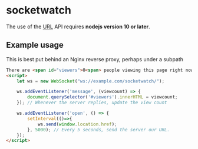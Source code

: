 socketwatch
===

The use of the [URL](https://nodejs.org/api/url.html) API requires **nodejs version 10 or later**.

## Example usage
This is best put behind an Nginx reverse proxy, perhaps under a subpath

```html
There are <span id="viewers">0<span> people viewing this page right now.
<script>
    let ws = new WebSocket("ws://example.com/socketwatch/");

    ws.addEventListener('message', (viewcount) => {
        document.querySelector('#viewers').innerHTML = viewcount;
    }); // Whenever the server replies, update the view count

    ws.addEventListener('open', () => {
        setInterval(()=>{
            ws.send(window.location.href);
        }, 5000); // Every 5 seconds, send the server our URL.
    });
</script>

```